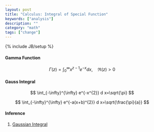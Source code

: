 ```yaml
---
layout: post
title: "Calculus: Integral of Special Function"
keywords: ["analysis"]
description: ""
category: "math"
tags: ["change"]
---
```

{% include JB/setup %}

#### Gamma Function
$$
\Gamma(z)=\int_{0}^{\infty} x^{z-1} e^{-x} d x, \quad \mathfrak{R}(z)>0
$$


#### Gauss Integral 
$$
\int_{-\infty}^{\infty} e^{-x^{2}} d x=\sqrt{\pi}
$$

$$
\int_{-\infty}^{\infty} e^{-a(x+b)^{2}} d x=\sqrt{\frac{\pi}{a}}
$$


#### Inference
1. [Gaussian Integral](https://en.wikipedia.org/wiki/Gaussian_integral)
